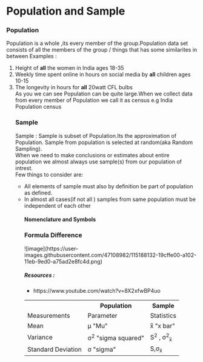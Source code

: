 <h1> Population and Sample </h1>

<h3> Population</h3>
<p>Population is a whole ,its every member of the group.Population data set consists of all the members of the group / things that has some similarites in between
  Examples :<ol><li> Height of <b>all</b> the women in India ages 18-35</li>
            <li> Weekly time spent online in hours on social media by <b>all</b> children ages 10-15</li>
            <li> The longevity in hours for <b>all</b> 20watt CFL bulbs</li>
   As you we can see Population can be quite large.When we collect data from every member of Population we call it as census e.g India Population census
</p>
<h3> Sample </h3>
<p>Sample : Sample is subset of Population.Its the approximation of Population. Sample from population is selected at random(aka Random Sampling).<br>
  When we need to make conclusions or estimates about entire population we almost always use sample(s) from our population of intrest.<br>
  Few things to consider are:<br>
<ul><li>All elements of sample must also by definition be part of population as defined.</li>
  <li>In almost all cases(if not all ) samples from same population must be independent of each other</li>
</p>

<h4>Nomenclature and Symbols</h3>
<table>
  <tr><th></th>
  <th>Population</th>
    <th>Sample</th></tr>
     
<tr>
  <td>Measurements </td>
  <td>Parameter</td>
  <td>Statistics</td>
</tr>
<tr>
  <td>Mean </td>
  <td>μ "Mu"</td>
  <td> x̅ "x bar"</td>
</tr>
<tr>
  <td>Variance</td>
  <td>σ<sup>2</sup>   "sigma squared" </td>
  <td>S<sup>2</sup> , σ<sup>2</sup><sub>x̅</sub></td>
</tr>
<tr>
  <td>Standard Deviation</td>
  <td>σ "sigma"</td>
  <td>S,σ<sub>x̅</sub></td>
</tr>
<h3>Formula Difference</h3>
![image](https://user-images.githubusercontent.com/47108982/115188132-19cffe00-a102-11eb-9ed0-a75ad2e8fc4d.png)




<h5>Resources :</h5>
<ul><li>
  https://www.youtube.com/watch?v=8X2xfwBP4uo</li></ul>

